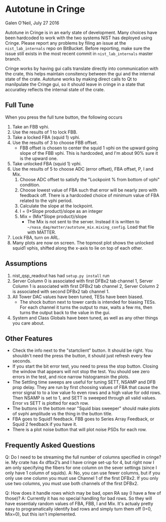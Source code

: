 # Autotune in Cringe
Galen O'Neil, July 27 2016

Autotune in Cringe is in an early state of development. Many choices have been hardcoded to work with the two systems NIST has deployed using Cringe. Please report any problems by filing an issue at the `nist_lab_internals` repo on BitBucket. Before reporting, make sure the issue still exists in the most recent commit in `nist_lab_internals` master branch.

Cringe works by having gui calls translate directly into communication with the crate, this helps maintain consitency between the gui and the internal state of the crate. Autotune works by making direct calls to Qt to manilpulate the Cringe gui, so it should leave in cringe in a state that accuratley reflects the internal state of the crate. 

## Full Tune
When you press the full tune button, the following occurs
1. Take an FBB vphi.
2. Use the results of 1 to lock FBB.
3. Take a locked FBA (squid 1) vphi.
4. Use the results of 3 to choose FBB offset. 
    * FBB offset is chosen to center the squid 1 vphi on the upward going slope of the FBB vphi. This is hardcoded, and I'm about 90% sure it is the upward one.
5. Take unlocked FBA (squid 1) vphi.
6. Use the results of 5 to choose ADC (error offset), FBA offset, P, I and Mix.
    1. Choose ADC offset to satisfy the "Lockpoint % from bottom of vphi" condition.
    2. Choose lowest value of FBA such that error will be nearly zero with feedback off. There is a hardcoded choice of minimum value of FBA related to the vphi period.
    3. Calculate the slope at the lockpoint.
    4. I = (I*Slope product)/slope as an integer
    5. Mix = (Mix*Slope product)/slope
        * The Mix is not sent to the server. Instead it is written to `~/nasa_daq/matter/autotune_mix.mixing_config`. Load that file with MATTER.
7. Lock FBA, turn on ARL.
8. Many plots are now on screen. The topmost plot shows the unlocked squid1 vphis, shifted along the x-axis to lie on top of each other.

## Assumptions
1. nist_qsp_readout has had `setup.py install` run
2. Server Column 0 is associated with first DFBx2 tab channel 1, Server Column 1 is associated with first DFBx2 tab channel 2, Server Column 2 is associated with second DFBx2 tab channel 1.
3. All Tower DAC values have been tuned, TESs have been biased.
    * The shock button next to tower cards is intended for biasing TESs. For each channel it turns the output to max, waits a few ms, then turns the output back to the value in the gui.
4. System and Class Globals have been tuned, as well as any other things you care about.

## Other Features
* Check the info next to the "startclient" button. It should be right. You shouldn't need the press the button, it should just refresh every few seconds. 
* If you start the bit error test, you need to press the stop button. Closing the window that appears will not stop the test. You should see zero errors in the test, and nice narrow histogramsin the plots. 
* The Settling time sweeps are useful for tuning SETT, NSAMP and DFB prop delay. They are run by first choosing values of FBA that cause the error signal to to a low value fo even rows and a high value for odd rows. Then NSAMP is set to 1, and SETT is sweeped through all valid values. Error vs SETT is plotted for each row.
* The buttons in the bottom near "Squid bias sweeper" should make plots of svphi amplitude vs the thing in the button title.
* FBA goes to Squid1 feedback. FBB goes to Series Array Feedback, or Squid 2 feedback if you have it. 
* There is a plot noise button that will plot noise PSDs for each row.

## Frequently Asked Questions
Q: Do I need to be streaming the full number of columns specified in cringe? ie. My crate has 4x dfbx2’s and I have cringe set-up for 4, but right now I am only specifying the fibers for one column on the sever settings (since I only have 1 column of squids).
A: No, you can use fewer columns, but if you only use one column you must use Channel 1 of the first DFBx2. If you only use two columns, you must use both channels of the first DFBx2. 

Q: How does it handle rows which may be bad, open RA say (I have a few of those)? 
A: Currently it has no special handling for bad rows. So they will have essentialy random values of FBA, FBB, I and Mix. It's actualy pretty easy to programatically identify bad rows and simply turn them off (I=0, Mix=0), but this isn't implemented. 